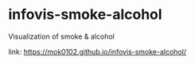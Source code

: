 # infovis-smoke-alcohol
Visualization of smoke &amp; alcohol

link: https://mok0102.github.io/infovis-smoke-alcohol/
